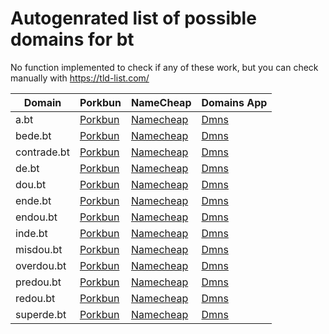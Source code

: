 # Autogenrated list of possible domains for bt

No function implemented to check if any of these work, but you can check manually with https://tld-list.com/

| Domain | Porkbun | NameCheap | Domains App |
|---|---|---|---|
| a.bt | [Porkbun](https://porkbun.com/checkout/search?prb=e814663da1&tlds=&idnLanguage=&search=search&q=a.bt) | [Namecheap](https://www.namecheap.com/domains/registration/results/?domain=a.bt) | [Dmns](https://dmns.app/domains?q=a.bt) |
| bede.bt | [Porkbun](https://porkbun.com/checkout/search?prb=e814663da1&tlds=&idnLanguage=&search=search&q=bede.bt) | [Namecheap](https://www.namecheap.com/domains/registration/results/?domain=bede.bt) | [Dmns](https://dmns.app/domains?q=bede.bt) |
| contrade.bt | [Porkbun](https://porkbun.com/checkout/search?prb=e814663da1&tlds=&idnLanguage=&search=search&q=contrade.bt) | [Namecheap](https://www.namecheap.com/domains/registration/results/?domain=contrade.bt) | [Dmns](https://dmns.app/domains?q=contrade.bt) |
| de.bt | [Porkbun](https://porkbun.com/checkout/search?prb=e814663da1&tlds=&idnLanguage=&search=search&q=de.bt) | [Namecheap](https://www.namecheap.com/domains/registration/results/?domain=de.bt) | [Dmns](https://dmns.app/domains?q=de.bt) |
| dou.bt | [Porkbun](https://porkbun.com/checkout/search?prb=e814663da1&tlds=&idnLanguage=&search=search&q=dou.bt) | [Namecheap](https://www.namecheap.com/domains/registration/results/?domain=dou.bt) | [Dmns](https://dmns.app/domains?q=dou.bt) |
| ende.bt | [Porkbun](https://porkbun.com/checkout/search?prb=e814663da1&tlds=&idnLanguage=&search=search&q=ende.bt) | [Namecheap](https://www.namecheap.com/domains/registration/results/?domain=ende.bt) | [Dmns](https://dmns.app/domains?q=ende.bt) |
| endou.bt | [Porkbun](https://porkbun.com/checkout/search?prb=e814663da1&tlds=&idnLanguage=&search=search&q=endou.bt) | [Namecheap](https://www.namecheap.com/domains/registration/results/?domain=endou.bt) | [Dmns](https://dmns.app/domains?q=endou.bt) |
| inde.bt | [Porkbun](https://porkbun.com/checkout/search?prb=e814663da1&tlds=&idnLanguage=&search=search&q=inde.bt) | [Namecheap](https://www.namecheap.com/domains/registration/results/?domain=inde.bt) | [Dmns](https://dmns.app/domains?q=inde.bt) |
| misdou.bt | [Porkbun](https://porkbun.com/checkout/search?prb=e814663da1&tlds=&idnLanguage=&search=search&q=misdou.bt) | [Namecheap](https://www.namecheap.com/domains/registration/results/?domain=misdou.bt) | [Dmns](https://dmns.app/domains?q=misdou.bt) |
| overdou.bt | [Porkbun](https://porkbun.com/checkout/search?prb=e814663da1&tlds=&idnLanguage=&search=search&q=overdou.bt) | [Namecheap](https://www.namecheap.com/domains/registration/results/?domain=overdou.bt) | [Dmns](https://dmns.app/domains?q=overdou.bt) |
| predou.bt | [Porkbun](https://porkbun.com/checkout/search?prb=e814663da1&tlds=&idnLanguage=&search=search&q=predou.bt) | [Namecheap](https://www.namecheap.com/domains/registration/results/?domain=predou.bt) | [Dmns](https://dmns.app/domains?q=predou.bt) |
| redou.bt | [Porkbun](https://porkbun.com/checkout/search?prb=e814663da1&tlds=&idnLanguage=&search=search&q=redou.bt) | [Namecheap](https://www.namecheap.com/domains/registration/results/?domain=redou.bt) | [Dmns](https://dmns.app/domains?q=redou.bt) |
| superde.bt | [Porkbun](https://porkbun.com/checkout/search?prb=e814663da1&tlds=&idnLanguage=&search=search&q=superde.bt) | [Namecheap](https://www.namecheap.com/domains/registration/results/?domain=superde.bt) | [Dmns](https://dmns.app/domains?q=superde.bt) |

